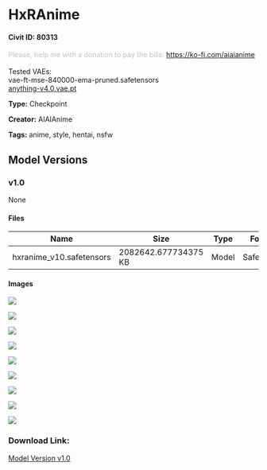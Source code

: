 # HxRAnime

#### Civit ID: 80313

<p><span style="color:rgb(193, 194, 197)">Please, help me with a donation to pay the bills: </span><a target="_blank" rel="ugc" href="https://ko-fi.com/aiaianime">https://ko-fi.com/aiaianime</a><br /><br />Tested VAEs:<br /><span style="color:var(--body-text-color)">vae-ft-mse-840000-ema-pruned.safetensors</span><br /><a target="_blank" rel="ugc" href="http://anything-v4.0.vae.pt"><span style="color:var(--body-text-color)">anything-v4.0.vae.pt</span></a><br /></p>

**Type:** Checkpoint

**Creator:** AIAIAnime

**Tags:** anime, style, hentai, nsfw

## Model Versions

### v1.0

None

#### Files

| Name | Size | Type | Format | Download Url | AutoV1 | AutoV2 | SHA256 | CRC32 | BLAKE3 |
| --- | --- | --- | --- | --- | --- | --- | --- | --- | --- |
| hxranime_v10.safetensors | 2082642.677734375 KB | Model | SafeTensor | https://civitai.com/api/download/models/85142 | 81295236 | A110C57CEA | A110C57CEA1E9EABBC63E03AC77A23FE95A8C3DF557649B6C6533AB5A8D76C0A | 9455F592 | 7ABDF474E5E0410C205D508D5A068E33F1CDFF3CAE1E2FF70C34D0907C37B7BF |

#### Images

<p><img src="https://image.civitai.com/xG1nkqKTMzGDvpLrqFT7WA/91f9ce96-d632-4dfd-a96d-7c2e41238643/width=450/963305.jpeg" /></p>

<p><img src="https://image.civitai.com/xG1nkqKTMzGDvpLrqFT7WA/ccaf12fb-23fa-4ccd-9be9-ec719b8c1cc9/width=450/963307.jpeg" /></p>

<p><img src="https://image.civitai.com/xG1nkqKTMzGDvpLrqFT7WA/f3bcfced-3b15-49e1-8c29-4e0ffddf2b49/width=450/963313.jpeg" /></p>

<p><img src="https://image.civitai.com/xG1nkqKTMzGDvpLrqFT7WA/3372234c-aad6-4099-97fa-ac869ad28257/width=450/963311.jpeg" /></p>

<p><img src="https://image.civitai.com/xG1nkqKTMzGDvpLrqFT7WA/f6140d18-bcba-4766-b509-b2208fc9d6e0/width=450/963304.jpeg" /></p>

<p><img src="https://image.civitai.com/xG1nkqKTMzGDvpLrqFT7WA/96bb06af-04ea-484f-8aa8-9c7d94e0fa1d/width=450/963308.jpeg" /></p>

<p><img src="https://image.civitai.com/xG1nkqKTMzGDvpLrqFT7WA/f0989b55-dc2d-4b1f-b785-3af5d81a110f/width=450/963309.jpeg" /></p>

<p><img src="https://image.civitai.com/xG1nkqKTMzGDvpLrqFT7WA/1b9b5a07-be8e-44a7-9e9e-4c40fbef5818/width=450/963312.jpeg" /></p>

<p><img src="https://image.civitai.com/xG1nkqKTMzGDvpLrqFT7WA/f1efcd98-1116-4eea-a4d6-44e22e063b17/width=450/963310.jpeg" /></p>

### Download Link:

[Model Version v1.0](https://civitai.com/api/download/models/85142)

